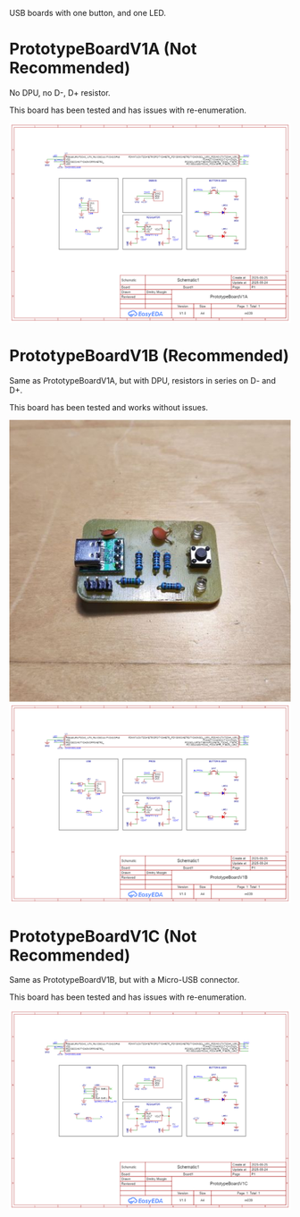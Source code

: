 USB boards with one button, and one LED.

# PrototypeBoardV1A (Not Recommended)
No DPU, no D-, D+ resistor.

This board has been tested and has issues with re-enumeration.

![Schematic](PrototypeBoardV1A/PrototypeBoardV1A_Schematic.png)

# PrototypeBoardV1B (Recommended)
Same as PrototypeBoardV1A, but with DPU, resistors in series on D- and D+.

This board has been tested and works without issues.

![Schematic](PrototypeBoardV1B/PrototypeBoardV1B_Top.jpg)
![Schematic](PrototypeBoardV1B/PrototypeBoardV1B_Schematic.png)

# PrototypeBoardV1C (Not Recommended)
Same as PrototypeBoardV1B, but with a Micro-USB connector.

This board has been tested and has issues with re-enumeration.

![Schematic](PrototypeBoardV1C/PrototypeBoardV1C_Schematic.png)
